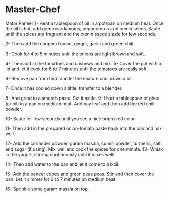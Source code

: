 # Master-Chef
Matar Paneer 
1- Heat a tablespoon of oil in a pot/pan on medium heat. Once the oil is hot, add green cardamoms, peppercorns and cumin seeds. Saute until the spices are fragrant and the cumin seeds sizzle for few seconds.

2- Then add the chopped onion, ginger, garlic and green chili.

3- Cook for 4 to 5 minutes until the onions are light brown and soft.

4- Then add in the tomatoes and cashews and mix.
5- Cover the pot with a lid and let it cook for 6 to 7 minutes until the tomatoes are really soft.

6- Remove pan from heat and let the mixture cool down a bit.

7- Once it has cooled down a little, transfer to a blender.

8- And grind to a smooth paste. Set it aside.
9- Heat a tablespoon of ghee (or oil) in a pan on medium heat. Add bay leaf and then add the red chili powder.

10- Saute for few seconds until you see a nice bright red color.

11- Then add in the prepared onion-tomato paste back into the pan and mix well.

12- Add the coriander powder, garam masala, cumin powder, turmeric, salt and sugar (if using). Mix well and cook the spices for one minute.
13- Whisk in the yogurt, stirring continuously until it mixes well.

14- Then add water to the pan and let it come to a boil.

15- Add the paneer cubes and green peas peas. Stir and then cover the pan. Let it simmer for 6 to 7 minutes on medium heat.

16- Sprinkle some garam masala on top.

